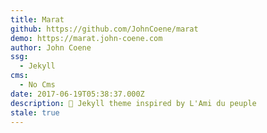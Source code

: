 ```yaml
---
title: Marat
github: https://github.com/JohnCoene/marat
demo: https://marat.john-coene.com
author: John Coene
ssg:
  - Jekyll
cms:
  - No Cms
date: 2017-06-19T05:38:37.000Z
description: 📜 Jekyll theme inspired by L'Ami du peuple
stale: true
---
```

